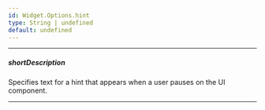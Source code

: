 ```yaml
---
id: Widget.Options.hint
type: String | undefined
default: undefined
---
```

---
##### shortDescription
Specifies text for a hint that appears when a user pauses on the UI component.

---
